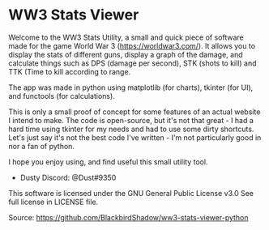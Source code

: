# WW3 Stats Viewer

Welcome to the WW3 Stats Utility, a small and quick piece of software made for the game World War 3 (https://worldwar3.com/).
It allows you to display the stats of different guns, display a graph of the damage, and calculate things such as DPS (damage per second), STK (shots to kill) and TTK (Time to kill according to range.

The app was made in python using matplotlib (for charts), tkinter (for UI), and functools (for calculations).

This is only a small proof of concept for some features of an actual website I intend to make. The code is open-source, but it's not that great - I had a hard time using tkinter for my needs and had to use some dirty shortcuts. Let's just say it's not the best code I've written - I'm not particularly good in nor a fan of python.

I hope you enjoy using, and find useful this small utility tool.

- Dusty
Discord: @Dust#9350

This software is licensed under the GNU General Public License v3.0
See full license in LICENSE file.

Source: https://github.com/BlackbirdShadow/ww3-stats-viewer-python